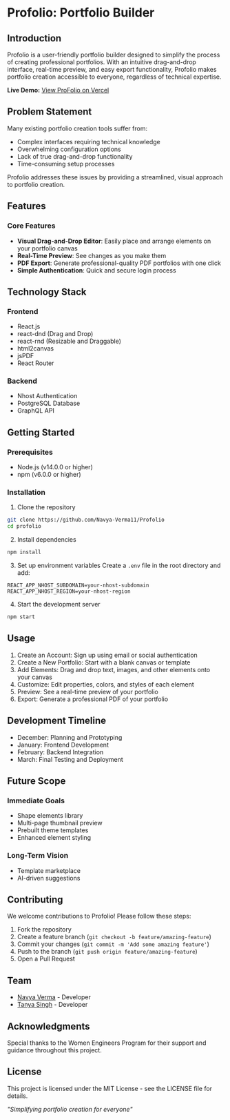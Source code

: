 # Profolio: Portfolio Builder

## Introduction
Profolio is a user-friendly portfolio builder designed to simplify the process of creating professional portfolios. With an intuitive drag-and-drop interface, real-time preview, and easy export functionality, Profolio makes portfolio creation accessible to everyone, regardless of technical expertise.

**Live Demo:** [View ProFolio on Vercel](https://profolio-flax-six.vercel.app)

## Problem Statement
Many existing portfolio creation tools suffer from:
- Complex interfaces requiring technical knowledge
- Overwhelming configuration options
- Lack of true drag-and-drop functionality
- Time-consuming setup processes

Profolio addresses these issues by providing a streamlined, visual approach to portfolio creation.

## Features

### Core Features
- **Visual Drag-and-Drop Editor**: Easily place and arrange elements on your portfolio canvas
- **Real-Time Preview**: See changes as you make them
- **PDF Export**: Generate professional-quality PDF portfolios with one click
- **Simple Authentication**: Quick and secure login process

## Technology Stack

### Frontend
- React.js
- react-dnd (Drag and Drop)
- react-rnd (Resizable and Draggable)
- html2canvas
- jsPDF
- React Router

### Backend
- Nhost Authentication
- PostgreSQL Database
- GraphQL API

## Getting Started

### Prerequisites
- Node.js (v14.0.0 or higher)
- npm (v6.0.0 or higher)

### Installation
1. Clone the repository
```bash
git clone https://github.com/Navya-Verma11/Profolio
cd profolio
```

2. Install dependencies
```bash
npm install
```

3. Set up environment variables
Create a `.env` file in the root directory and add:
```env
REACT_APP_NHOST_SUBDOMAIN=your-nhost-subdomain
REACT_APP_NHOST_REGION=your-nhost-region
```

4. Start the development server
```bash
npm start
```

## Usage
1. Create an Account: Sign up using email or social authentication
2. Create a New Portfolio: Start with a blank canvas or template
3. Add Elements: Drag and drop text, images, and other elements onto your canvas
4. Customize: Edit properties, colors, and styles of each element
5. Preview: See a real-time preview of your portfolio
6. Export: Generate a professional PDF of your portfolio

## Development Timeline
- December: Planning and Prototyping
- January: Frontend Development
- February: Backend Integration
- March: Final Testing and Deployment

## Future Scope

### Immediate Goals
- Shape elements library
- Multi-page thumbnail preview
- Prebuilt theme templates
- Enhanced element styling

### Long-Term Vision
- Template marketplace
- AI-driven suggestions

## Contributing
We welcome contributions to Profolio! Please follow these steps:
1. Fork the repository
2. Create a feature branch (`git checkout -b feature/amazing-feature`)
3. Commit your changes (`git commit -m 'Add some amazing feature'`)
4. Push to the branch (`git push origin feature/amazing-feature`)
5. Open a Pull Request

## Team
- [Navya Verma](https://github.com/Navya-Verma11) - Developer  
- [Tanya Singh](https://github.com/TanyaSingh103) - Developer 

## Acknowledgments
Special thanks to the Women Engineers Program for their support and guidance throughout this project.

## License
This project is licensed under the MIT License - see the LICENSE file for details.

*"Simplifying portfolio creation for everyone"*
